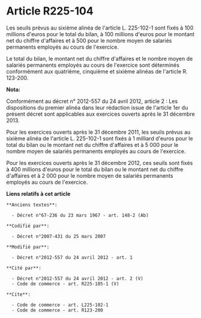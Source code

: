 # Article R225-104

Les seuils prévus au sixième alinéa de l'article L. 225-102-1 sont fixés à 100 millions d'euros pour le total du bilan, à 100
millions d'euros pour le montant net du chiffre d'affaires et à 500 pour le nombre moyen de salariés permanents employés au
cours de l'exercice. 

Le total du bilan, le montant net du chiffre d'affaires et le nombre moyen de salariés permanents employés au cours de
l'exercice sont déterminés conformément aux quatrième, cinquième et sixième alinéas de l'article R. 123-200.

**Nota:**

Conformément au décret n° 2012-557 du 24 avril 2012, article 2 : Les dispositions du premier alinéa dans leur rédaction issue
de l'article 1er du présent décret sont applicables aux exercices ouverts après le 31 décembre 2013.

Pour les exercices ouverts après le 31 décembre 2011, les seuils prévus au sixième alinéa de l'article L. 225-102-1 sont
fixés à 1 milliard d'euros pour le total du bilan ou le montant net du chiffre d'affaires et à 5 000 pour le nombre moyen de
salariés permanents employés au cours de l'exercice.

Pour les exercices ouverts après le 31 décembre 2012, ces seuils sont fixés à 400 millions d'euros pour le total du bilan ou
le montant net du chiffre d'affaires et à 2 000 pour le nombre moyen de salariés permanents employés au cours de l'exercice.

**Liens relatifs à cet article**

	**Anciens textes**:

	  - Décret n°67-236 du 23 mars 1967 - art. 148-2 (Ab)

	**Codifié par**:

	  - Décret n°2007-431 du 25 mars 2007

	**Modifié par**:

	  - Décret n°2012-557 du 24 avril 2012 - art. 1

	**Cité par**:

	  - Décret n°2012-557 du 24 avril 2012 - art. 2 (V)
	  - Code de commerce - art. R225-105-1 (V)

	**Cite**:

	  - Code de commerce - art. L225-102-1
	  - Code de commerce - art. R123-200
